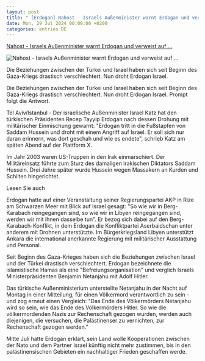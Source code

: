 ```yaml
---
layout: post
title: " [Erdogan] Nahost - Israels Außenminister warnt Erdogan und verweist auf ..."
date: Mon, 29 Jul 2024 00:00:00 +0200
categories: entries DE
---
```

[Nahost - Israels Außenminister warnt Erdogan und verweist auf ...](https://www.schwarzwaelder-bote.de/inhalt.nahost-erdogan-droht-israel-mit-militaerischer-einmischung.64074ffe-c040-4718-a695-ab6b415ad635.html)

![Nahost - Israels Außenminister warnt Erdogan und verweist auf ...](https://www.schwarzwaelder-bote.de/media.media.17ef8c4e-e3fd-4330-a3bc-8767f60dd46a.16x9_1024.jpg)

Die Beziehungen zwischen der Türkei und Israel haben sich seit Beginn des Gaza-Kriegs drastisch verschlechtert. Nun droht Erdogan Israel.

Die Beziehungen zwischen der Türkei und Israel haben sich seit Beginn des Gaza-Kriegs drastisch verschlechtert. Nun droht Erdogan Israel. Prompt folgt die Antwort.

Tel Aviv/Istanbul - Der israelische Außenminister Israel Katz hat den türkischen Präsidenten Recep Tayyip Erdogan nach dessen Drohung mit militärischer Einmischung gewarnt: "Erdogan tritt in die Fußstapfen von Saddam Hussein und droht mit einem Angriff auf Israel. Er soll sich nur daran erinnern, was dort geschah und wie es endete", schrieb Katz am späten Abend auf der Plattform X.

Im Jahr 2003 waren US-Truppen in den Irak einmarschiert. Der Militäreinsatz führte zum Sturz des damaligen irakischen Diktators Saddam Hussein. Drei Jahre später wurde Hussein wegen Massakern an Kurden und Schiiten hingerichtet.

Lesen Sie auch

Erdogan hatte auf einer Veranstaltung seiner Regierungspartei AKP in Rize am Schwarzen Meer mit Blick auf Israel gesagt: "So wie wir in Berg-Karabach reingegangen sind, so wie wir in Libyen reingegangen sind, werden wir mit ihnen dasselbe tun". Er bezog sich dabei auf den Berg-Karabach-Konflikt, in dem Erdogan die Konfliktpartei Aserbaidschan unter anderem mit Drohnen unterstützte. Im Bürgerkriegsland Libyen unterstützt Ankara die international anerkannte Regierung mit militärischer Ausstattung und Personal.

Seit Beginn des Gaza-Krieges haben sich die Beziehungen zwischen Israel und der Türkei drastisch verschlechtert. Erdogan bezeichnete die islamistische Hamas als eine "Befreiungsorganisation" und verglich Israels Ministerpräsidenten Benjamin Netanjahu mit Adolf Hitler.

Das türkische Außenministerium unterstellte Netanjahu in der Nacht auf Montag in einer Mitteilung, für einen Völkermord verantwortlich zu sein - und zog erneut einen Vergleich: "Das Ende des Völkermörders Netanjahu wird so sein, wie das Ende des Völkermörders Hitler. So wie die völkermordenden Nazis zur Rechenschaft gezogen wurden, werden auch diejenigen, die versuchen, die Palästinenser zu vernichten, zur Rechenschaft gezogen werden."

Mitte Juli hatte Erdogan erklärt, sein Land wolle Kooperationen zwischen der Nato und dem Partner Israel künftig nicht mehr zustimmen, bis in den palästinensischen Gebieten ein nachhaltiger Frieden geschaffen werde.

